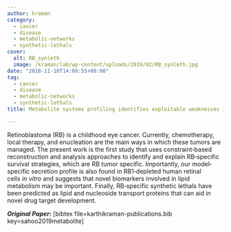 ```yaml
---
author: kraman
category:
  - cancer
  - disease
  - metabolic-networks
  - synthetic-lethals
cover:
  alt: RB_synleth
  image: /kraman/lab/wp-content/uploads/2019/02/RB_synleth.jpg
date: "2018-11-10T14:08:55+00:00"
tag:
  - cancer
  - disease
  - metabolic-networks
  - synthetic-lethals
title: Metabolite systems profiling identifies exploitable weaknesses in retinoblastoma

---
```

Retinoblastoma (RB) is a childhood eye cancer. Currently, chemotherapy, local therapy, and enucleation are the main ways in which these tumors are managed. The present work is the first study that uses constraint‐based reconstruction and analysis approaches to identify and explain RB‐specific survival strategies, which are RB tumor specific. Importantly, our model‐specific secretion profile is also found in RB1‐depleted human retinal cells _in vitro_ and suggests that novel biomarkers involved in lipid metabolism may be important. Finally, RB‐specific synthetic lethals have been predicted as lipid and nucleoside transport proteins that can aid in novel drug target development.

_**Original Paper:**_ \[bibtex file=karthikraman-publications.bib key=sahoo2019metabolite\]
